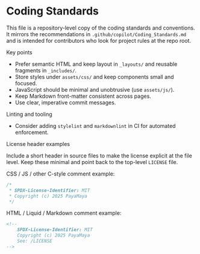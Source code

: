 # Coding Standards

This file is a repository-level copy of the coding standards and conventions. It mirrors the recommendations in `.github/copilot/Coding_Standards.md` and is intended for contributors who look for project rules at the repo root.

Key points

- Prefer semantic HTML and keep layout in `_layouts/` and reusable fragments in `_includes/`.
- Store styles under `assets/css/` and keep components small and focused.
- JavaScript should be minimal and unobtrusive (use `assets/js/`).
- Keep Markdown front-matter consistent across pages.
- Use clear, imperative commit messages.

Linting and tooling

- Consider adding `stylelint` and `markdownlint` in CI for automated enforcement.

License header examples

Include a short header in source files to make the license explicit at the file level. Keep these minimal and point back to the top-level `LICENSE` file.

CSS / JS / other C-style comment example:

```css
/*
 * SPDX-License-Identifier: MIT
 * Copyright (c) 2025 PayaMaya
 */
```

HTML / Liquid / Markdown comment example:

```html
<!--
	SPDX-License-Identifier: MIT
	Copyright (c) 2025 PayaMaya
	See: /LICENSE
-->
```
